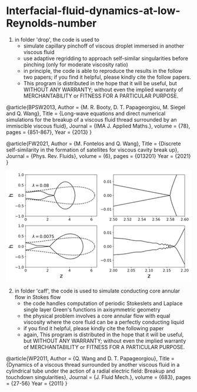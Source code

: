 # Interfacial-fluid-dynamics-at-low-Reynolds-number
1. in folder 'drop', the code is used to 
    * simulate capillary pinchoff of viscous droplet immersed in another viscous fluid
    * use adaptive regridding to approach self-similar singularities before pinching (only for moderate viscosity ratio)
    * in principle, the code is able to reproduce the results in the follow two papers; if you find it helpful, please kindly cite the follow papers.
    * This program is distributed in the hope that it will be useful, but WITHOUT ANY WARRANTY; without even the implied warranty of MERCHANTABILITY or FITNESS FOR A PARTICULAR PURPOSE.

@article{BPSW2013,
Author = {M. R. Booty, D. T. Papageorgiou, M. Siegel and Q. Wang},
Title = {Long-wave equations and direct numerical simulations for the breakup of a viscous fluid thread surrounded by an immiscible viscous fluid},
Journal  = {IMA J. Applied Maths.},
volume = {78},
pages = {851-867},
Year = {2013}
}

@article{FW2021,
Author = {M. Fontelos and Q. Wang},
Title = {Discrete self-similarity in the formation of satellites for viscous cavity break up},
Journal  = {Phys. Rev. Fluids},
volume = {6},
pages = {013201}
Year = {2021}
}

![](drop_pinchoff.png)



2. in folder 'caff', the code is used to simulate conducting core annular flow in Stokes flow
   * the code handles computation of periodic Stokeslets and Laplace single layer Green's functions in axisymmetric geometry
   * the physical problem involves a core annular flow with equal viscosity where the core fluid can be a perfectly conducting liquid
   * if you find it helpful, please kindly cite the following paper
   * again, This program is distributed in the hope that it will be useful, but WITHOUT ANY WARRANTY; without even the implied warranty of MERCHANTABILITY or FITNESS FOR A PARTICULAR PURPOSE.
   
@article{WP2011,
Author = {Q. Wang and D. T. Papageorgiou},
Title = {Dynamics of a viscous thread surrounded by another viscous fluid in a cylindrical tube under the action of a radial electric field: Breakup and touchdown singularities},
Journal  = {J. Fluid Mech.},
volume = {683},
pages = {27-56}
Year = {2011}
}
